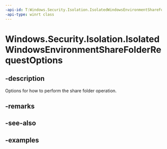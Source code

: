 ```yaml
---
-api-id: T:Windows.Security.Isolation.IsolatedWindowsEnvironmentShareFolderRequestOptions
-api-type: winrt class
---
```


<!-- Class syntax.
public class IsolatedWindowsEnvironmentShareFolderRequestOptions 
-->

# Windows.Security.Isolation.IsolatedWindowsEnvironmentShareFolderRequestOptions

## -description
Options for how to perform the share folder operation.
## -remarks

## -see-also

## -examples

